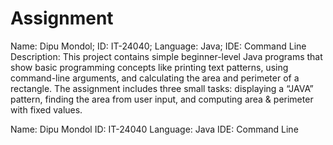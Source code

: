 # Assignment
Name: Dipu Mondol; ID: IT-24040; Language: Java; IDE: Command Line
<br>
Description:
This project contains simple beginner-level Java programs that show basic programming concepts like printing text patterns, using command-line arguments, and calculating the area and perimeter of a rectangle.
The assignment includes three small tasks: displaying a “JAVA” pattern, finding the area from user input, and computing area & perimeter with fixed values.

Name: Dipu Mondol
ID: IT-24040
Language: Java
IDE: Command Line
